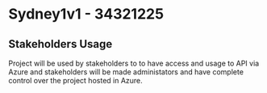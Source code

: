 # Sydney1v1 - 34321225
## Stakeholders Usage
Project will be used by stakeholders to to have access and usage to API via Azure and stakeholders will be made administators and have complete control over the project hosted in Azure.
